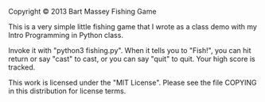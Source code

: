 Copyright © 2013 Bart Massey
Fishing Game

This is a very simple little fishing game that I wrote as a
class demo with my Intro Programming in Python class.

Invoke it with "python3 fishing.py". When it tells you to
"Fish!", you can hit return or say "cast" to cast, or you
can say "quit" to quit. Your high score is tracked.

This work is licensed under the "MIT License". Please see
the file COPYING in this distribution for license terms.
